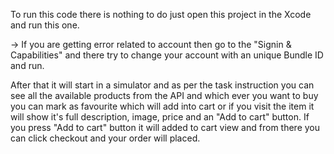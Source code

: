 To run this code there is nothing to do just open this project in the Xcode and run this one.

-> If you are getting error related to account then go to the "Signin & Capabilities" and there try to change your account with an unique Bundle ID and run.

After that it will start in a simulator and as per the task instruction you can see all the available products from the API and which ever you want to buy you can mark as favourite which will add into cart or if you visit the item it will show it's full description, image, price and an "Add to cart" button. If you press "Add to cart" button it will added to cart view and from there you can click checkout and your order will placed.
